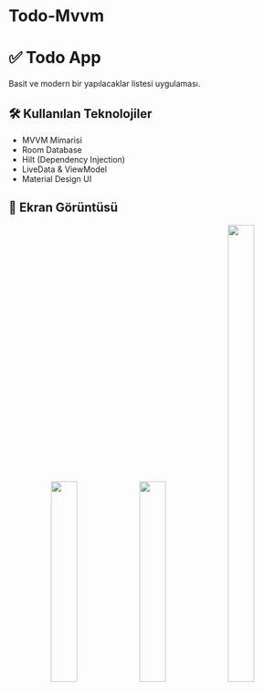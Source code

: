 # Todo-Mvvm
# ✅ Todo App

Basit ve modern bir yapılacaklar listesi uygulaması.

## 🛠 Kullanılan Teknolojiler
- MVVM Mimarisi
- Room Database
- Hilt (Dependency Injection)
- LiveData & ViewModel
- Material Design UI

## 📸 Ekran Görüntüsü
<p align="center">
  <img src="https://github.com/user-attachments/assets/48cc7906-1a1a-40a0-b4a8-86beb099b82f" width="30%" />
  <img src="https://github.com/user-attachments/assets/4a1ca9a6-3511-4ca1-a2ff-b03770adf9ac" width="30%" " />
  <img src="https://github.com/user-attachments/assets/1547f5a6-1070-4525-b9f6-c61d2189c507" width="30%" height=800 " />
</p>




